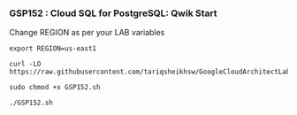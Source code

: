 ### GSP152 :  Cloud SQL for PostgreSQL: Qwik Start 

Change REGION as per your LAB variables

```
export REGION=us-east1
```

```
curl -LO https://raw.githubusercontent.com/tariqsheikhsw/GoogleCloudArchitectLabs/main/Solutions/GSP152.sh

sudo chmod +x GSP152.sh

./GSP152.sh
```




